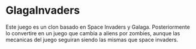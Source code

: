 # GlagaInvaders
Este juego es un clon basado en Space Invaders y Galaga. Posteriormente lo convertire en un juego que cambia a aliens por zombies, aunque las mecanicas del juego seguiran siendo las mismas que space invaders.
